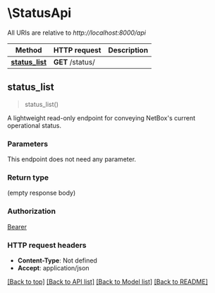 # \StatusApi

All URIs are relative to *http://localhost:8000/api*

Method | HTTP request | Description
------------- | ------------- | -------------
[**status_list**](StatusApi.md#status_list) | **GET** /status/ | 



## status_list

> status_list()


A lightweight read-only endpoint for conveying NetBox's current operational status.

### Parameters

This endpoint does not need any parameter.

### Return type

 (empty response body)

### Authorization

[Bearer](../README.md#Bearer)

### HTTP request headers

- **Content-Type**: Not defined
- **Accept**: application/json

[[Back to top]](#) [[Back to API list]](../README.md#documentation-for-api-endpoints) [[Back to Model list]](../README.md#documentation-for-models) [[Back to README]](../README.md)

